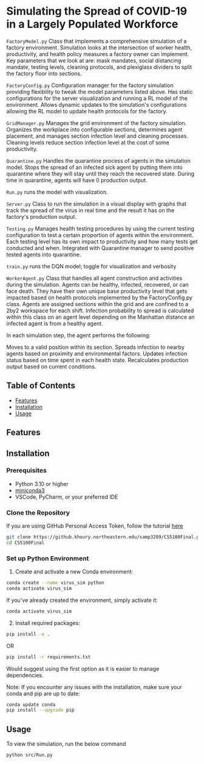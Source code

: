 # Simulating the Spread of COVID-19 in a Largely Populated Workforce

`FactoryModel.py` Class that implements a comprehensive simulation of a factory environment. Simulation looks at the intersection of worker health, productivity, and health policy measures a factory owner can implement. Key parameters that we look at are: mask mandates, social distancing mandate, testing levels, cleaning protocols, and plexiglass dividers to split the factory floor into sections. 

`FactoryConfig.py` Configuration manager for the factory simulation providing flexibility to tweak the model parameters listed above. Has static configurations for the server visualization and running a RL model of the environment. Allows dynamic updates to the simulation's configurations allowing the RL model to update health protocols for the factory. 

`GridManager.py` Manages the grid environment of the factory simulation. Organizes the workplace into configurable sections, determines agent placement, and manages section infection level and cleaning processes. Cleaning levels reduce section infection level at the cost of some productivity. 

`Quarantine.py` Handles the quarantine process of agents in the simulation model. Stops the spread of an infected sick agent by putting them into quarantine where they will stay until they reach the recovered state. During time in quarantine, agents will have 0 production output. 

`Run.py` runs the model with visualization. 

`Server.py` Class to run the simulation in a visual display with graphs that track the spread of the virus in real time and the result it has on the factory's production output.

`Testing.py` Manages health testing procedures by using the current testing configuration to test a certain proportion of agents within the environment. Each testing level has its own impact to productivity and how many tests get conducted and when. Integrated with Quarantine manager to send positive tested agents into quarantine. 

`train.py` runs the DQN model; toggle for visualization and verbosity 

`WorkerAgent.py` Class that handles all agent construction and activities during the simulation. Agents can be healthy, infected, recovered, or can face death. They have their own unique base productivity level that gets impacted based on health protocols implemented by the FactoryConfig.py class. Agents are assigned sections within the grid and are confined to a 2by2 workspace for each shift. 
Infection probability to spread is calculated within this class on an agent level depending on the Manhattan distance an infected agent is from a healthy agent. 

In each simulation step, the agent performs the following:

Moves to a valid position within its section.
Spreads infection to nearby agents based on proximity and environmental factors.
Updates infection status based on time spent in each health state.
Recalculates production output based on current conditions.


## Table of Contents

- [Features](#features)
- [Installation](#installation)
- [Usage](#usage)

## Features


## Installation

### Prerequisites

- Python 3.10 or higher
- [miniconda3](https://docs.anaconda.com/miniconda/miniconda-install/)
- VSCode, PyCharm, or your preferred IDE

### Clone the Repository

If you are using GitHub Personal Access Token, follow the tutorial [here](https://kettan007.medium.com/how-to-clone-a-git-repository-using-personal-access-token-a-step-by-step-guide-ab7b54d4ef83)
```bash
git clone https://github.khoury.northeastern.edu/samp3209/CS5100Final.git
cd CS5100Final
```

### Set up Python Environment

1. Create and activate a new Conda environment:
```bash
conda create --name virus_sim python
conda activate virus_sim
```

If you've already created the environment, simply activate it:
```bash
conda activate virus_sim
```

2. Install required packages:
```bash 
pip install -e .
```
OR 

```bash
pip install -r requirements.txt
```
Would suggest using the first option as it is easier to manage dependencies.

Note: If you encounter any issues with the installation, make sure your conda and pip are up to date:
```bash
conda update conda
pip install --upgrade pip
```

## Usage
To view the simulation, run the below command
```bash 
python src/Run.py
```




